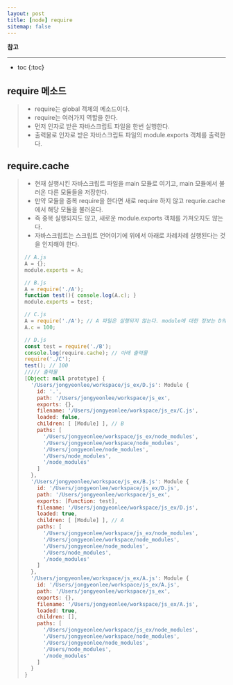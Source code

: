 ```yaml
---
layout: post
title: [node] require
sitemap: false
---
```


**참고**  
* * *  

* toc
{:toc}

## require 메소드
> * require는 global 객체의 메소드이다.
> * require는 여러가지 역할을 한다.
> * 먼저 인자로 받은 자바스크립트 파일을 한번 실행한다.
> * 출력물로 인자로 받은 자바스크립트 파일의 module.exports 객체를 출력한다.

## require.cache
> * 현재 실행시킨 자바스크립트 파일을 main 모듈로 여기고, main 모듈에서 불러온 다른 모듈들을 저장한다.
> * 만약 모듈을 중복 require을 한다면 새로 require 하지 않고 requrie.cache에서 해당 모듈을 불러온다. 
> * 즉 중복 실행되지도 않고, 새로운 module.exports 객체를 가져오지도 않는다.
> * 자바스크립트는 스크립트 언어이기에 위에서 아래로 차례차례 실행된다는 것을 인지해야 한다.
> ~~~js
> // A.js
> A = {};
> module.exports = A;
> ~~~
> ~~~js
> // B.js
> A = require('./A');
> function test(){ console.log(A.c); }
> module.exports = test;
> ~~~
> ~~~js
> // C.js
> A = require('./A'); // A 파일은 실행되지 않는다. module에 대한 정보는 D의 require.cache에서 가져온다.
> A.c = 100;
> ~~~
> ~~~js
> // D.js
> const test = require('./B');
> console.log(require.cache); // 아래 출력물
> require('./C');
> test(); // 100
> ///// 출력물
> [Object: null prototype] {
>   '/Users/jongyeonlee/workspace/js_ex/D.js': Module {
>     id: '.',
>     path: '/Users/jongyeonlee/workspace/js_ex',
>     exports: {},
>     filename: '/Users/jongyeonlee/workspace/js_ex/C.js',
>     loaded: false,
>     children: [ [Module] ], // B
>     paths: [
>       '/Users/jongyeonlee/workspace/js_ex/node_modules',
>       '/Users/jongyeonlee/workspace/node_modules',
>       '/Users/jongyeonlee/node_modules',
>       '/Users/node_modules',
>       '/node_modules'
>     ]
>   },
>   '/Users/jongyeonlee/workspace/js_ex/B.js': Module {
>     id: '/Users/jongyeonlee/workspace/js_ex/D.js',
>     path: '/Users/jongyeonlee/workspace/js_ex',
>     exports: [Function: test],
>     filename: '/Users/jongyeonlee/workspace/js_ex/D.js',
>     loaded: true,
>     children: [ [Module] ], // A
>     paths: [
>       '/Users/jongyeonlee/workspace/js_ex/node_modules',
>       '/Users/jongyeonlee/workspace/node_modules',
>       '/Users/jongyeonlee/node_modules',
>       '/Users/node_modules',
>       '/node_modules'
>     ]
>   },
>   '/Users/jongyeonlee/workspace/js_ex/A.js': Module {
>     id: '/Users/jongyeonlee/workspace/js_ex/A.js',
>     path: '/Users/jongyeonlee/workspace/js_ex',
>     exports: {},
>     filename: '/Users/jongyeonlee/workspace/js_ex/A.js',
>     loaded: true,
>     children: [],
>     paths: [
>       '/Users/jongyeonlee/workspace/js_ex/node_modules',
>       '/Users/jongyeonlee/workspace/node_modules',
>       '/Users/jongyeonlee/node_modules',
>       '/Users/node_modules',
>       '/node_modules'
>     ]
>   }
> }
> ~~~